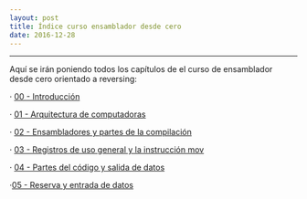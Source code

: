 ```yaml
---
layout: post
title: Índice curso ensamblador desde cero 
date: 2016-12-28
---
```

--------------------
Aquí se irán poniendo todos los capítulos de el curso de ensamblador desde cero orientado a reversing:
   
   · [00 - Introducción](http://poyoncio.com/2016/12/29/Curso-ensamblador-00-Introduccion/)
   
   · [01 - Arquitectura de computadoras](http://poyoncio.com/2016/12/29/Curso-ensamblador-01-Arquitectura-de-computadoras/)
   
   · [02 - Ensambladores y partes de la compilación](http://poyoncio.com/2016/12/31/Curso-ensamblador-02-Ensambladores-y-partes-de-la-compilacion/)
   
   · [03 - Registros de uso general y la instrucción mov](http://poyoncio.com/2017/01/01/Curso-ensamblador-03-Registros-de-uso-general-y-mov/)

   · [04 - Partes del código y salida de datos](http://poyoncio.com/2017/01/02/Curso-ensamblador-04-Partes-del-codigo-y-salida-de-datos/)
   
   ·[05 - Reserva y entrada de datos](http://poyoncio.com/2017/01/04/Curso-ensamblador-05-Reserva-y-entrada-de-datos/)
